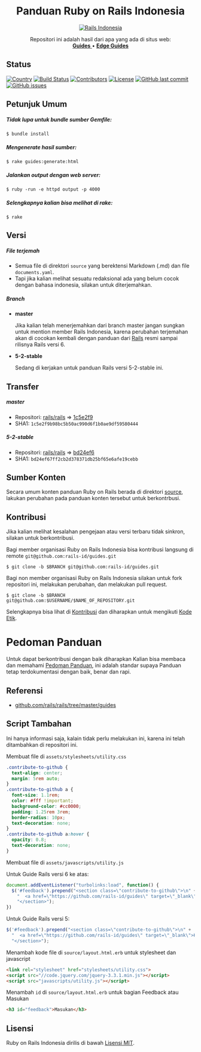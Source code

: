 <h1 align="center">Panduan Ruby on Rails Indonesia</h1>

<p align="center">
  <a href="http://guides.rails.id">
    <img src="https://user-images.githubusercontent.com/3952281/52688710-1c66c400-2f8a-11e9-82a9-b5827bc9ccc9.png" alt="Rails Indonesia">
  </a>
</p>

<p align="center">
  Repositori ini adalah hasil dari apa yang ada di situs web:
  <br>
  <a href="http://guides.rails.id">
    <strong>Guides</strong>
  </a>
  •
  <a href="http://edgeguides.rails.id">
    <strong>Edge Guides</strong>
  </a>
</p>


## Status
[![Country](https://img.shields.io/badge/country-indonesia-blue.svg)](https://en.wikipedia.org/wiki/Indonesia)
[![Build Status](https://travis-ci.org/rails-id/guides.svg)](https://travis-ci.org/rails-id/guides)
[![Contributors](https://img.shields.io/github/contributors/rails-id/guides.svg)](https://github.com/rails-id/guides/graphs/contributors)
[![License](https://img.shields.io/github/license/rails-id/guides.svg)](LICENSE)
[![GitHub last commit](https://img.shields.io/github/last-commit/rails-id/guides.svg)](https://github.com/rails-id/guides/commits/master)
[![GitHub issues](https://img.shields.io/github/issues/rails-id/guides.svg)](https://github.com/rails-id/guides/issues)


## Petunjuk Umum
##### Tidak lupa untuk bundle sumber Gemfile:
```
$ bundle install
```

##### Mengenerate hasil sumber:
```
$ rake guides:generate:html
```

##### Jalankan output dengan web server:
```
$ ruby -run -e httpd output -p 4000
```

##### Selengkapnya kalian bisa melihat di rake:
```
$ rake
```

## Versi

##### File terjemah
- Semua file di direktori `source` yang berektensi Markdown (.md) dan file `documents.yaml`.
- Tapi jika kalian melihat sesuatu redaksional ada yang belum cocok dengan bahasa indonesia, silakan untuk diterjemahkan.

##### Branch
- **master**

	Jika kalian telah menerjemahkan dari branch master jangan sungkan untuk mention member Rails Indonesia, karena perubahan terjemahan akan di cocokan kembali dengan panduan dari [Rails](https://github.com/rails/rails/tree/master/guides) resmi sampai rilisnya Rails versi 6.

- **5-2-stable**

	Sedang di kerjakan untuk panduan Rails versi 5-2-stable ini.

## Transfer

##### master
- Repositori: [rails/rails](https://github.com/rails/rails/commits/master/guides) => [1c5e2f9](https://github.com/rails/rails/commit/1c5e2f9)
- SHA1: `1c5e2f9b98bc5b50ac990d6f1b0ae9df59580444`

##### 5-2-stable
- Repositori: [rails/rails](https://github.com/rails/rails/commits/5-2-stable/guides) => [bd24ef6](https://github.com/rails/rails/commit/bd24ef6)
- SHA1: `bd24ef67ff2cb2d378371db25bf65e6afe19cebb`

## Sumber Konten

Secara umum konten panduan Ruby on Rails berada di direktori [source](source), lakukan perubahan pada panduan konten tersebut untuk berkontrbusi.

## Kontribusi

Jika kalian melihat kesalahan pengejaan atau versi terbaru tidak sinkron, silakan untuk berkontribusi.

Bagi member organisasi Ruby on Rails Indonesia bisa kontribusi langsung di remote `git@github.com:rails-id/guides.git`

```
$ git clone -b $BRANCH git@github.com:rails-id/guides.git
```

Bagi non member organisasi Ruby on Rails Indonesia silakan untuk fork repositori ini, melakukan perubahan, dan melakukan pull request.

```
$ git clone -b $BRANCH git@github.com:$USERNAME/$NAME_OF_REPOSITORY.git
```

Selengkapnya bisa lihat di [Kontribusi](CONTRIBUTING.md) dan diharapkan untuk mengikuti [Kode Etik](CODE_OF_CONDUCT.md).

# Pedoman Panduan

Untuk dapat berkontribusi dengan baik diharapkan Kalian bisa membaca dan memahami [Pedoman Panduan](GUIDELINES.md), ini adalah standar supaya Panduan tetap terdokumentasi dengan baik, benar dan rapi.

## Referensi
- [github.com/rails/rails/tree/master/guides](https://github.com/rails/rails/tree/master/guides)

## Script Tambahan

Ini hanya informasi saja, kalain tidak perlu melakukan ini, karena ini telah ditambahkan di repositori ini.

Membuat file di `assets/stylesheets/utility.css`
``` css
.contribute-to-github {
  text-align: center;
  margin: 5rem auto;
}
.contribute-to-github a {
  font-size: 1.1rem;
  color: #fff !important;
  background-color: #cc0000;
  padding: 1.25rem 3rem;
  border-radius: 10px;
  text-decoration: none;
}
.contribute-to-github a:hover {
  opacity: 0.8;
  text-decoration: none;
}
```

Membuat file di `assets/javascripts/utility.js`

  Untuk Guide Rails versi 6 ke atas:
  ``` js
  document.addEventListener("turbolinks:load", function() {
    $('#feedback').prepend("<section class=\"contribute-to-github\">\n" +
      "  <a href=\"https://github.com/rails-id/guides\" target=\"_blank\">Kontribusi panduan ini di GitHub</a>\n" +
      "</section>");
  })
  ```

  Untuk Guide Rails versi 5:
  ``` js
  $('#feedback').prepend("<section class=\"contribute-to-github\">\n" +
    "  <a href=\"https://github.com/rails-id/guides\" target=\"_blank\">Kontribusi panduan ini di GitHub</a>\n" +
    "</section>");
  ```

Menambah kode file di `source/layout.html.erb` untuk stylesheet dan javascript
``` html
<link rel="stylesheet" href="stylesheets/utility.css">
<script src="//code.jquery.com/jquery-3.3.1.min.js"></script>
<script src="javascripts/utility.js"></script>
```

Menambah `id` di `source/layout.html.erb` untuk bagian Feedback atau Masukan
``` html
<h3 id="feedback">Masukan</h3>
```

## Lisensi

Ruby on Rails Indonesia dirilis di bawah [Lisensi MIT](https://opensource.org/licenses/MIT).
